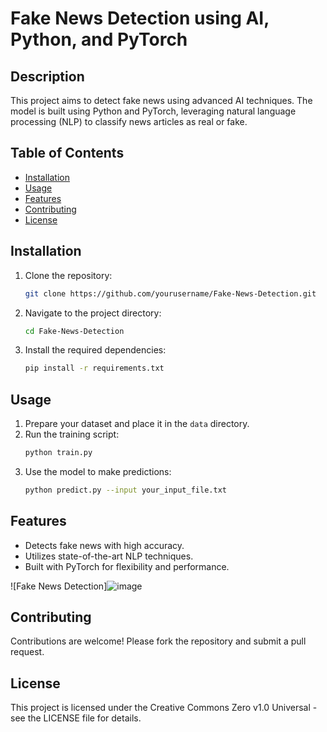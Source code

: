 # Fake News Detection using AI, Python, and PyTorch


## Description
This project aims to detect fake news using advanced AI techniques. The model is built using Python and PyTorch, leveraging natural language processing (NLP) to classify news articles as real or fake.

## Table of Contents
- [Installation](#installation)
- [Usage](#usage)
- [Features](#features)
- [Contributing](#contributing)
- [License](#license)

## Installation
1. Clone the repository:
   ```bash
   git clone https://github.com/yourusername/Fake-News-Detection.git
   ```
2. Navigate to the project directory:
   ```bash
   cd Fake-News-Detection
   ```
3. Install the required dependencies:
   ```bash
   pip install -r requirements.txt
   ```

## Usage
1. Prepare your dataset and place it in the `data` directory.
2. Run the training script:
   ```bash
   python train.py
   ```
3. Use the model to make predictions:
   ```bash
   python predict.py --input your_input_file.txt
   ```

## Features
- Detects fake news with high accuracy.
- Utilizes state-of-the-art NLP techniques.
- Built with PyTorch for flexibility and performance.

![Fake News Detection]![image](https://github.com/user-attachments/assets/4c3debf8-12f5-4ae3-9e40-2ac64faac63a)

## Contributing
Contributions are welcome! Please fork the repository and submit a pull request.


## License
This project is licensed under the Creative Commons Zero v1.0 Universal - see the LICENSE file for details.


